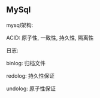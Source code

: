 ## MySql



mysql架构:







ACID: 原子性, 一致性, 持久性, 隔离性 

日志:

binlog:  归档文件

redolog:  持久性保证

undolog: 原子性保证